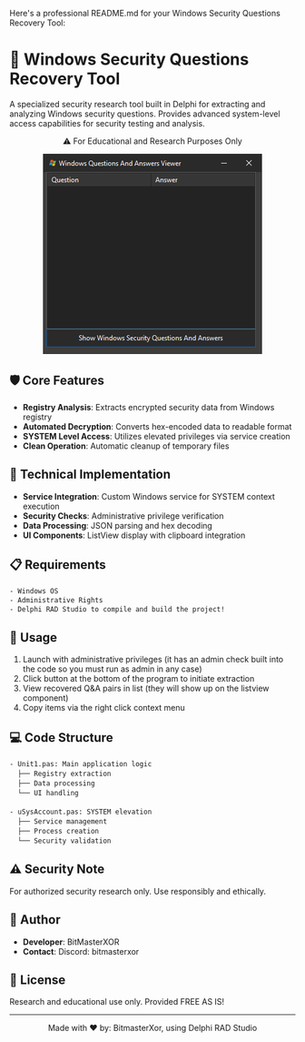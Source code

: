 Here's a professional README.md for your Windows Security Questions Recovery Tool:

# 🔐 Windows Security Questions Recovery Tool
A specialized security research tool built in Delphi for extracting and analyzing Windows security questions. Provides advanced system-level access capabilities for security testing and analysis.

<p align="center">
  ⚠️ For Educational and Research Purposes Only
</p>

<p align="center">
  <img src="Preview.png" alt="Screenshot of the Delphi Discord Bot Example" style="max-width:100%; height:auto;">
</p>

## 🛡️ Core Features
- **Registry Analysis**: Extracts encrypted security data from Windows registry
- **Automated Decryption**: Converts hex-encoded data to readable format 
- **SYSTEM Level Access**: Utilizes elevated privileges via service creation
- **Clean Operation**: Automatic cleanup of temporary files

## 🔧 Technical Implementation
- **Service Integration**: Custom Windows service for SYSTEM context execution
- **Security Checks**: Administrative privilege verification
- **Data Processing**: JSON parsing and hex decoding
- **UI Components**: ListView display with clipboard integration

## 📋 Requirements
```plaintext
- Windows OS
- Administrative Rights
- Delphi RAD Studio to compile and build the project!
```

## 🚀 Usage
1. Launch with administrative privileges (it has an admin check built into the code so you must run as admin in any case)
2. Click button at the bottom of the program to initiate extraction
3. View recovered Q&A pairs in list (they will show up on the listview component)
4. Copy items via the right click context menu

## 💻 Code Structure
```pascal
- Unit1.pas: Main application logic
  ├── Registry extraction
  ├── Data processing
  └── UI handling
  
- uSysAccount.pas: SYSTEM elevation
  ├── Service management
  ├── Process creation
  └── Security validation
```

## ⚠️ Security Note
For authorized security research only. Use responsibly and ethically.

## 👤 Author
- **Developer**: BitMasterXOR
- **Contact**: Discord: bitmasterxor

## 📜 License
Research and educational use only. Provided FREE AS IS!

---
<p align="center">Made with ❤️ by: BitmasterXor, using Delphi RAD Studio</p>
